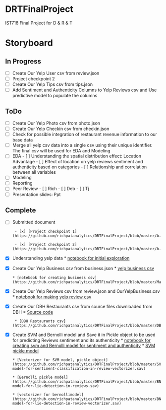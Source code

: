 # DRTFinalProject
IST718 Final Project for D &amp; R &amp; T
# Storyboard
## In Progress
- [ ] Create Our Yelp User csv from review.json
- [ ] Project checkpoint 2
- [ ] Create Our Yelp Tips csv from tips.json
- [ ] Add Sentiment and Authenticity Columns  to Yelp Reviews csv and Use predictive model to populate the columns

## ToDo
- [ ] Create Our Yelp Photo csv from photo.json
- [ ] Create Our Yelp Checkin csv from checkin.json
- [ ] Check for possible integration of restaurant revenue information to our base data
- [ ] Merge all yelp csv data into a single csv using their unique identifier. The final csv will  be used for EDA and Modeling
- [ ] EDA
       - [ ] Understanding the spatial distribution effect: Location Advantage 
       - [ ] Effect of location on yelp reviews sentiment and authenticity based on categories
       - [ ] Relationship and correlation between all variables
- [ ] Modeling
- [ ] Reporting
- [ ] Peer Review
       - [ ] Rich
       - [ ] Deb
       - [ ] Tj
- [ ] Presentation slides: Ppt
## Complete
- [ ] Submitted document

       - [x] [Project checkpoint 1](https://github.com/richpatanalytics/DRTFinalProject/blob/master/b.2.1_41473_project_checkpoint_1_clean.pdf)
       
       - [x] [Project checkpoint 2](https://github.com/richpatanalytics/DRTFinalProject/blob/master/b.4.1_41474_project_checkpoint_2_clean.pdf)
       
- [x] Understanding yelp data
      * [notebook for initial exploration](https://github.com/richpatanalytics/DRTFinalProject/blob/master/DescribeYelpData.ipynb)
      
- [x] Create Our Yelp Business csv from business.json
      * [yelp business csv](https://github.com/richpatanalytics/DRTFinalProject/blob/master/ouryelpbusinesses.csv)
      
      * [notebook for creating business csv](https://github.com/richpatanalytics/DRTFinalProject/blob/master/MakeOurYelpBusinesses.ipynb)
       
- [x] Create Our Yelp Reviews csv from review.json and OurYelpBusiness.csv
       * [notebook for making yelp review csv](https://github.com/richpatanalytics/DRTFinalProject/blob/master/MakeOurYelpReviews.ipynb)
       
- [x] Create Our DBH Restaurants csv from source files downloaded from DBH
       * [Source code](https://github.com/richpatanalytics/DRTFinalProject/blob/master/MakeOurDBHRestaurantData.rmd)
       
       * [DBH Restaurants csv](https://github.com/richpatanalytics/DRTFinalProject/blob/master/DBHRestaurants.csv)
       
- [x] Create SVM and Bernolli model and Save it in Pickle object to be used for predicting Reviews sentiment and its authenticity
      * [notebook for creating svm and Bernolli model for sentiment and authenticity](https://github.com/richpatanalytics/DRTFinalProject/blob/master/DRT_Reviews_Model_SVM_BNB.ipynb)
      * [SVM pickle model](https://github.com/richpatanalytics/DRTFinalProject/blob/master/SVM-model-for-sentiment-classification-in-reviews.sav)
      
      * [Vectorizer for SVM model, pickle object](https://github.com/richpatanalytics/DRTFinalProject/blob/master/SVM-model-for-sentiment-classification-in-review-vectorizer.sav)
      
      * [Bernolli pickle model](https://github.com/richpatanalytics/DRTFinalProject/blob/master/BNB-model-for-lie-detection-in-reviews.sav)
      
      * [vectorizer for bernollimodel](https://github.com/richpatanalytics/DRTFinalProject/blob/master/BNB-model-for-lie-detection-in-review-vectorizer.sav)
      
